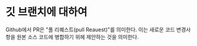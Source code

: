 # 깃 브랜치에 대하여

Github에서 PR은 "풀 리퀘스트(pull Reauest)"를 의미한다. 이는 새로운 코드 변경사항을 원본 소스 코드에 병합하기 위헤 제안하는 것을 의미한다. 